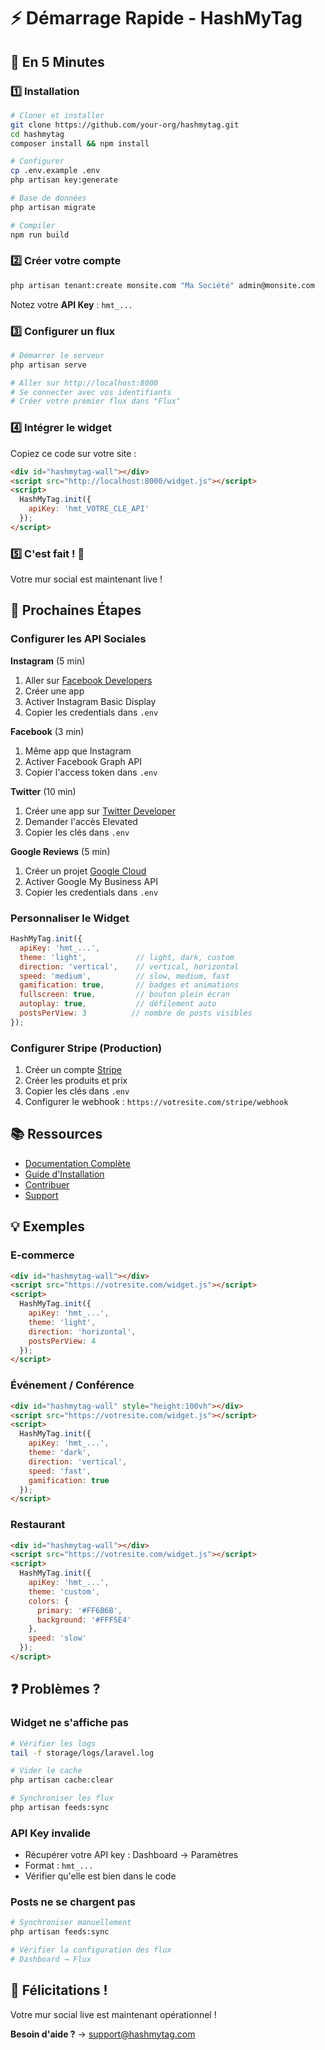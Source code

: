 # ⚡ Démarrage Rapide - HashMyTag

## 🎯 En 5 Minutes

### 1️⃣ Installation

```bash
# Cloner et installer
git clone https://github.com/your-org/hashmytag.git
cd hashmytag
composer install && npm install

# Configurer
cp .env.example .env
php artisan key:generate

# Base de données
php artisan migrate

# Compiler
npm run build
```

### 2️⃣ Créer votre compte

```bash
php artisan tenant:create monsite.com "Ma Société" admin@monsite.com
```

Notez votre **API Key** : `hmt_...`

### 3️⃣ Configurer un flux

```bash
# Démarrer le serveur
php artisan serve

# Aller sur http://localhost:8000
# Se connecter avec vos identifiants
# Créer votre premier flux dans "Flux"
```

### 4️⃣ Intégrer le widget

Copiez ce code sur votre site :

```html
<div id="hashmytag-wall"></div>
<script src="http://localhost:8000/widget.js"></script>
<script>
  HashMyTag.init({
    apiKey: 'hmt_VOTRE_CLE_API'
  });
</script>
```

### 5️⃣ C'est fait ! 🎉

Votre mur social est maintenant live !

## 🚀 Prochaines Étapes

### Configurer les API Sociales

**Instagram** (5 min)
1. Aller sur [Facebook Developers](https://developers.facebook.com)
2. Créer une app
3. Activer Instagram Basic Display
4. Copier les credentials dans `.env`

**Facebook** (3 min)
1. Même app que Instagram
2. Activer Facebook Graph API
3. Copier l'access token dans `.env`

**Twitter** (10 min)
1. Créer une app sur [Twitter Developer](https://developer.twitter.com)
2. Demander l'accès Elevated
3. Copier les clés dans `.env`

**Google Reviews** (5 min)
1. Créer un projet [Google Cloud](https://console.cloud.google.com)
2. Activer Google My Business API
3. Copier les credentials dans `.env`

### Personnaliser le Widget

```javascript
HashMyTag.init({
  apiKey: 'hmt_...',
  theme: 'light',           // light, dark, custom
  direction: 'vertical',    // vertical, horizontal
  speed: 'medium',          // slow, medium, fast
  gamification: true,       // badges et animations
  fullscreen: true,         // bouton plein écran
  autoplay: true,           // défilement auto
  postsPerView: 3          // nombre de posts visibles
});
```

### Configurer Stripe (Production)

1. Créer un compte [Stripe](https://stripe.com)
2. Créer les produits et prix
3. Copier les clés dans `.env`
4. Configurer le webhook : `https://votresite.com/stripe/webhook`

## 📚 Ressources

- [Documentation Complète](DOCUMENTATION.md)
- [Guide d'Installation](INSTALLATION.md)
- [Contribuer](CONTRIBUTING.md)
- [Support](mailto:support@hashmytag.com)

## 💡 Exemples

### E-commerce
```html
<div id="hashmytag-wall"></div>
<script src="https://votresite.com/widget.js"></script>
<script>
  HashMyTag.init({
    apiKey: 'hmt_...',
    theme: 'light',
    direction: 'horizontal',
    postsPerView: 4
  });
</script>
```

### Événement / Conférence
```html
<div id="hashmytag-wall" style="height:100vh"></div>
<script src="https://votresite.com/widget.js"></script>
<script>
  HashMyTag.init({
    apiKey: 'hmt_...',
    theme: 'dark',
    direction: 'vertical',
    speed: 'fast',
    gamification: true
  });
</script>
```

### Restaurant
```html
<div id="hashmytag-wall"></div>
<script src="https://votresite.com/widget.js"></script>
<script>
  HashMyTag.init({
    apiKey: 'hmt_...',
    theme: 'custom',
    colors: {
      primary: '#FF6B6B',
      background: '#FFF5E4'
    },
    speed: 'slow'
  });
</script>
```

## ❓ Problèmes ?

### Widget ne s'affiche pas

```bash
# Vérifier les logs
tail -f storage/logs/laravel.log

# Vider le cache
php artisan cache:clear

# Synchroniser les flux
php artisan feeds:sync
```

### API Key invalide

- Récupérer votre API key : Dashboard → Paramètres
- Format : `hmt_...`
- Vérifier qu'elle est bien dans le code

### Posts ne se chargent pas

```bash
# Synchroniser manuellement
php artisan feeds:sync

# Vérifier la configuration des flux
# Dashboard → Flux
```

## 🎉 Félicitations !

Votre mur social live est maintenant opérationnel !

**Besoin d'aide ?** → support@hashmytag.com

